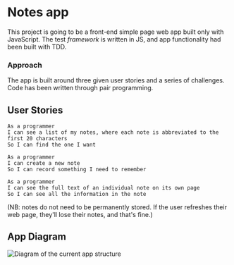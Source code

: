 # Notes app

This project is going to be a front-end simple page web app built only with JavaScript.
The test _framework_ is written in JS, and app functionality had been built with TDD.

### Approach

The app is built around three given user stories and a series of challenges. Code has been written through pair programming.

## User Stories

```
As a programmer
I can see a list of my notes, where each note is abbreviated to the first 20 characters
So I can find the one I want
```

```
As a programmer
I can create a new note
So I can record something I need to remember
```

```
As a programmer
I can see the full text of an individual note on its own page
So I can see all the information in the note
```

(NB: notes do not need to be permanently stored. If the user refreshes their web page, they'll lose their notes, and that's fine.)

## App Diagram

![Diagram of the current app structure]()
